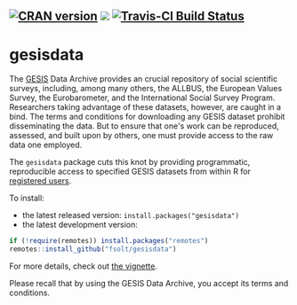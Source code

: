 [![CRAN version](http://www.r-pkg.org/badges/version/gesisdata)](https://cran.r-project.org/package=gesisdata) ![](http://cranlogs.r-pkg.org/badges/grand-total/gesisdata) [![Travis-CI Build Status](https://travis-ci.org/fsolt/gesisdata.svg?branch=master)](https://travis-ci.org/fsolt/gesisdata)
------------------------------------------------------------------------

gesisdata
=========

The [GESIS](https://search.gesis.org) Data Archive provides an crucial repository of social scientific surveys, including, among many others, the ALLBUS, the European Values Survey, the Eurobarometer, and the International Social Survey Program.  Researchers taking advantage of these datasets, however, are caught in a bind.  The terms and conditions for downloading any GESIS dataset prohibit disseminating the data.  But to ensure that one's work can be reproduced, assessed, and built upon by others, one must provide access to the raw data one employed.  

The `gesisdata` package cuts this knot by providing programmatic, reproducible access to specified GESIS datasets from within R for [registered users](https://login.gesis.org/). 


To install:

* the latest released version: `install.packages("gesisdata")`
* the latest development version:

```R
if (!require(remotes)) install.packages("remotes")
remotes::install_github("fsolt/gesisdata")
```

For more details, check out [the vignette](https://cran.r-project.org/package=gesisdata/vignettes/gesisdata-vignette.html).

Please recall that by using the GESIS Data Archive, you accept its terms and conditions.


